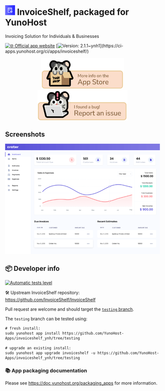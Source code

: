 <!--
N.B.: This README was automatically generated by <https://github.com/YunoHost/apps_tools/blob/main/readme_generator>
It shall NOT be edited by hand.
-->

<h1>
  <img src="https://raw.githubusercontent.com/YunoHost/apps/main/logos/invoiceshelf.png" width="32px" alt="Logo of InvoiceShelf">
  InvoiceShelf, packaged for YunoHost
</h1>

Invoicing Solution for Individuals & Businesses

[![🌐 Official app website](https://img.shields.io/badge/Official_app_website-darkgreen?style=for-the-badge)](https://invoiceshelf.com)
[![Version: 2.1.1~ynh1](https://img.shields.io/badge/Version-2.1.1~ynh1-rgb(18,138,11)?style=for-the-badge)](https://ci-apps.yunohost.org/ci/apps/invoiceshelf/)

<div align="center">
<a href="https://apps.yunohost.org/app/invoiceshelf"><img height="100px" src="https://github.com/YunoHost/yunohost-artwork/raw/refs/heads/main/badges/neopossum-badges/badge_more_info_on_the_appstore.svg"/></a>
<a href="https://github.com/YunoHost-Apps/invoiceshelf_ynh/issues"><img height="100px" src="https://github.com/YunoHost/yunohost-artwork/raw/refs/heads/main/badges/neopossum-badges/badge_report_an_issue.svg"/></a>
</div>


## Screenshots
![Screenshot of InvoiceShelf](./doc/screenshots/screenshot.png)

## 📦 Developer info

[![Automatic tests level](https://apps.yunohost.org/badge/cilevel/invoiceshelf)](https://ci-apps.yunohost.org/ci/apps/invoiceshelf/)

🛠️ Upstream InvoiceShelf repository: <https://github.com/InvoiceShelf/InvoiceShelf>

Pull request are welcome and should target the [`testing` branch](https://github.com/YunoHost-Apps/invoiceshelf_ynh/tree/testing).

The `testing` branch can be tested using:
```
# fresh install:
sudo yunohost app install https://github.com/YunoHost-Apps/invoiceshelf_ynh/tree/testing

# upgrade an existing install:
sudo yunohost app upgrade invoiceshelf -u https://github.com/YunoHost-Apps/invoiceshelf_ynh/tree/testing
```

### 📚 App packaging documentation

Please see <https://doc.yunohost.org/packaging_apps> for more information.
